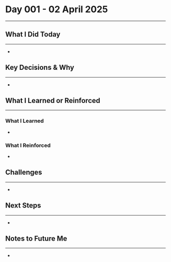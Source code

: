 # Day 001 - 02 April 2025
---
## What I Did Today
---
- 

## Key Decisions & Why
---
- 

## What I Learned or Reinforced
---
### What I Learned
- 

### What I Reinforced
- 

## Challenges
---
- 

## Next Steps
---
- 

## Notes to Future Me
---
- 